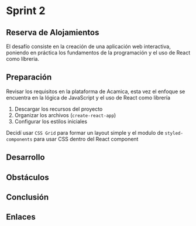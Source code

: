 # Sprint 2

## Reserva de Alojamientos

El desafío consiste en la creación de una aplicación web interactiva, poniendo en práctica los fundamentos de la
programación y el uso de React como líbreria.

## Preparación

Revisar los requisitos en la plataforma de Acamica, esta vez el enfoque se encuentra en la lógica de JavaScript y el uso
de React como librería

1. Descargar los recursos del proyecto
2. Organizar los archivos (`create-react-app`)
3. Configurar los estilos iniciales

Decidí usar `CSS Grid` para formar un layout simple y el modulo de `styled-components` para usar CSS dentro del React
component

## Desarrollo

## Obstáculos

## Conclusión

## Enlaces
